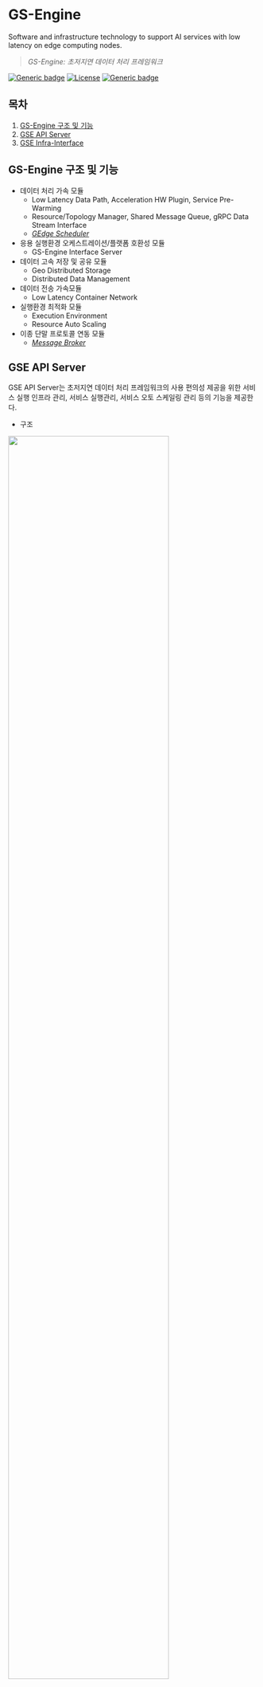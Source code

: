 # GS-Engine
Software and infrastructure technology to support AI services with low latency on edge computing nodes.

> *GS-Engine: 초저지연 데이터 처리 프레임워크*

[![Generic badge](https://img.shields.io/badge/python-3.6-brightgreen.svg)](https://www.python.org/downloads/release/python-360/)
[![License](https://img.shields.io/badge/License-Apache%202.0-blue.svg)](https://opensource.org/licenses/Apache-2.0)
[![Generic badge](https://img.shields.io/badge/release-v1.0-blueviolet.svg)](https://github.com/gedge-platform/gs-engine/releases)

## 목차
1. [GS-Engine 구조 및 기능](https://github.com/cynpna/gs-engine/blob/main/README.md#gs-engine-%EA%B5%AC%EC%A1%B0-%EB%B0%8F-%EA%B8%B0%EB%8A%A5)
2. [GSE API Server](https://github.com/cynpna/gs-engine/blob/main/README.md#gse-api-server)
3. [GSE Infra-Interface](https://github.com/cynpna/gs-engine/blob/main/README.md#gse-infra-interface)

## GS-Engine 구조 및 기능
- 데이터 처리 가속 모듈
    - Low Latency Data Path, Acceleration HW Plugin, Service Pre-Warming
    - Resource/Topology Manager, Shared Message Queue, gRPC Data Stream Interface
    - [*GEdge Scheduler*](https://github.com/gedge-platform/gs-scheduler)
- 응용 실행환경 오케스트레이션/플랫폼 호환성 모듈
    - GS-Engine Interface Server    
- 데이터 고속 저장 및 공유 모듈
    - Geo Distributed Storage
    - Distributed Data Management
- 데이터 전송 가속모듈
    - Low Latency Container Network
- 실행환경 최적화 모듈
    - Execution Environment
    - Resource Auto Scaling
- 이종 단말 프로토콜 연동 모듈
    - [*Message Broker*](https://github.com/gedge-platform/gs-broker)

## GSE API Server
GSE API Server는 초저지연 데이터 처리 프레임워크의 사용 편의성 제공을 위한 서비스 실행 인프라 관리, 서비스 실행관리, 서비스 오토 스케일링 관리 등의 기능을 제공한다.

- 구조
<img src="https://user-images.githubusercontent.com/29933947/124077983-a98b1480-da82-11eb-849b-9754c4cc5ccd.png" width="80%">

- 구성요소
    - user
        - gse api server 사용자
        - gse api는 shell 환경에서 curl 등의 shell 명령을 호출하거나 프로그램에서 http 라이브러리를 이용하여 호출
    - gse utility(cli)
        - gse api server 사용을 위한 utility 도구
        - curl을 활용하여 사용
    - gse api server
        - GS-Engine 사용 편의성 제공을 위한 서비스 실행 인프라 관리, 서비스 실행 관리, 서비스 오토 스케일링 관리 제공
        - data(데이터 저장소), conf(설정 파일), logs 등으로 구성
    - kubernetes cluster
        - GS-Engine 사용을 위한 resource metric server(cpu, memory), custom metric server 로 구성
        - metric server로 수집된 데이터를 오토스케일링 컨트롤에게 제공

## GSE Infra-Interface
GSE Infra-Interface는 GEdge Platform 활용을 위한 쿠버네티스 클러스터를 구성하고 이를 운영하기 위한 기능을 제공한다.
- 구조
![gse-infra-architecture](https://user-images.githubusercontent.com/29933947/124078020-abed6e80-da82-11eb-89d5-4dc135416fa0.png)

- 구성요소
    - Resource Manager
        - Node Manager
        - Pod Manager
    - Initialization Manager 
        - Set Kubernetes Cluster Information
        - Get Kubernetes Cluster Information
        - Reset Kubernetes Cluster
        - Get Access Key
    - Network Manager
        - Network Interface Manager
        - Policy Manager
    - Utility
        - Log Manager
        - Kubernetes Clinet    
